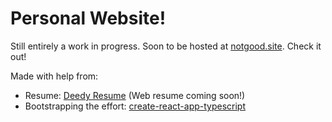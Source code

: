 # Personal Website!

Still entirely a work in progress. Soon to be hosted at [notgood.site](https://notgood.site). Check it out!

Made with help from: 
- Resume: [Deedy Resume](https://github.com/deedy/Deedy-Resume) (Web resume coming soon!)
- Bootstrapping the effort: [create-react-app-typescript](https://github.com/wmonk/create-react-app-typescript)